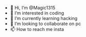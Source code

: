 - 👋 Hi, I’m @Magic1315
- 👀 I’m interested in coding
- 🌱 I’m currently learning hacking
- 💞️ I’m looking to collaborate on pc
- 📫 How to reach me insta

<!---
Magic1315/Magic1315 is a ✨ special ✨ repository because its `README.md` (this file) appears on your GitHub profile.
You can click the Preview link to take a look at your changes.
--->
